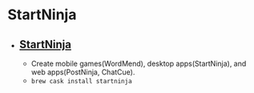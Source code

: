 # StartNinja
- [StartNinja](https://www.allvu.com/start_ninja)
  - 
  - Create mobile games(WordMend), desktop apps(StartNinja), and web apps(PostNinja, ChatCue).
  - `brew cask install startninja`
